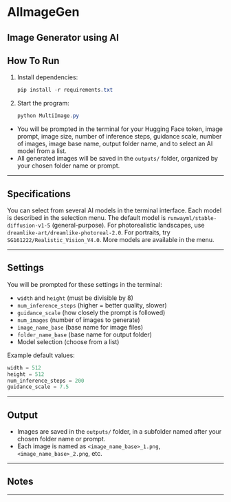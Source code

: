 # AIImageGen
Image Generator using AI
---

## How To Run

1. Install dependencies:
   ```powershell
   pip install -r requirements.txt
   ```

2. Start the program:
   ```powershell
   python MultiImage.py
   ```

- You will be prompted in the terminal for your Hugging Face token, image prompt, image size, number of inference steps, guidance scale, number of images, image base name, output folder name, and to select an AI model from a list.
- All generated images will be saved in the `outputs/` folder, organized by your chosen folder name or prompt.

---

## Specifications

You can select from several AI models in the terminal interface. Each model is described in the selection menu. The default model is `runwayml/stable-diffusion-v1-5` (general-purpose). For photorealistic landscapes, use `dreamlike-art/dreamlike-photoreal-2.0`. For portraits, try `SG161222/Realistic_Vision_V4.0`. More models are available in the menu.

---

## Settings

You will be prompted for these settings in the terminal:

- `width` and `height` (must be divisible by 8)
- `num_inference_steps` (higher = better quality, slower)
- `guidance_scale` (how closely the prompt is followed)
- `num_images` (number of images to generate)
- `image_name_base` (base name for image files)
- `folder_name_base` (base name for output folder)
- Model selection (choose from a list)

Example default values:
```python
width = 512
height = 512
num_inference_steps = 200
guidance_scale = 7.5
```

---

## Output

- Images are saved in the `outputs/` folder, in a subfolder named after your chosen folder name or prompt.
- Each image is named as `<image_name_base>_1.png`, `<image_name_base>_2.png`, etc.

---

## Notes


---
